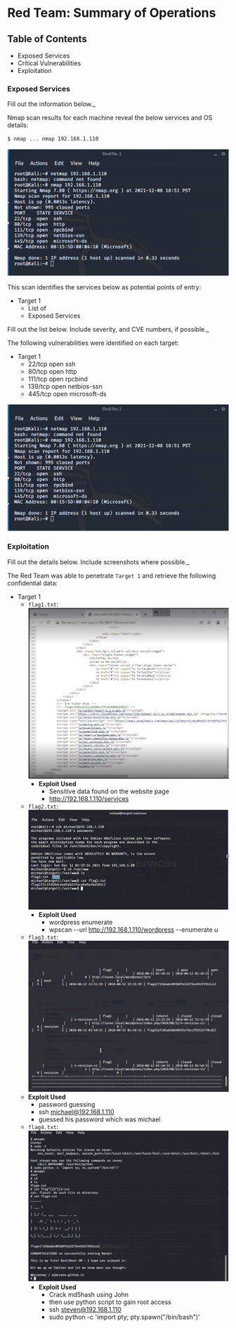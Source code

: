 # Red Team: Summary of Operations

## Table of Contents
- Exposed Services
- Critical Vulnerabilities
- Exploitation

### Exposed Services
Fill out the information below._

Nmap scan results for each machine reveal the below services and OS details:

```bash
$ nmap ... nmap 192.168.1.110
```
![nmap-scan](images/nmap-scan.png)


This scan identifies the services below as potential points of entry:
- Target 1
  - List of
  - Exposed Services

Fill out the list below. Include severity, and CVE numbers, if possible._

The following vulnerabilities were identified on each target:
- Target 1
  - 22/tcp open ssh
  - 80/tcp open http
  - 111/tcp open rpcbind
  - 139/tcp open netbios-ssn
  - 445/tcp open microsoft-ds


 ![nmap-scan](images\nmap-scan.png)
### Exploitation
Fill out the details below. Include screenshots where possible._

The Red Team was able to penetrate `Target 1` and retrieve the following confidential data:
- Target 1
  - `flag1.txt`: ![flag1](images\Flag1.png)
    - **Exploit Used**
        - Sensitive data found on the website page
        - http://192.168.1.110/services 
  - `flag2.txt`: ![flag2](images\Flag2.png)
    - **Exploit Used**
      - wordpress enumerate
      - wpscan --url http://192.168.1.110/wordpress --enumerate u
   - `flag3.txt`: ![flag3](images\Flag3.png)
    - **Exploit Used**
        - password guessing
        - ssh michael@192.168.1.110
        - guessed his password which was michael 
  - `flag4.txt`: ![flag4](images\Flag4.png)
    - **Exploit Used**
      - Crack md5hash using John
      - then use python script to gain root access
      - ssh steven@192.168.1.110
      - sudo python -c 'import pty; pty.spawn("/bin/bash")'  
  
